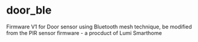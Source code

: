 # door_ble
Firmware V1 for Door sensor using Bluetooth mesh technique, be modified from the PIR sensor firmware - a procduct of Lumi Smarthome
